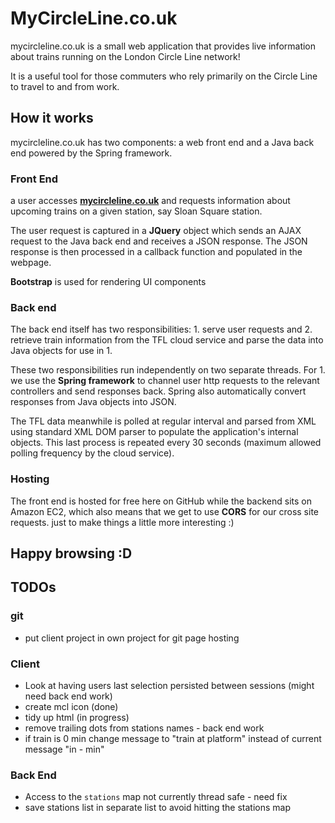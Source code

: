 # MyCircleLine.co.uk

mycircleline.co.uk is a small web application that provides live information about trains running on the London Circle Line network!

It is a useful tool for those commuters who rely primarily on the Circle Line to travel to and from work.


## How it works
mycircleline.co.uk has two components: a web front end and a Java back end powered by the Spring framework.

### Front End
a user accesses **[mycircleline.co.uk](http://mycircleline.co.uk)** and requests information about upcoming trains on a given station, say Sloan Square station.

The user request is captured in a **JQuery** object which sends an AJAX request to the Java back end and receives a JSON response.  The JSON response is then processed in a callback function and populated in the webpage.

**Bootstrap** is used for rendering UI components

### Back end
The back end itself has two responsibilities: 
      1. serve user requests and 
      2. retrieve train information from the TFL cloud service and parse the data into Java objects for use in 1.

These two responsibilities run independently on two separate threads.  For 1. we use the **Spring framework** to channel user http requests to the relevant controllers and send responses back.  Spring also automatically convert responses from Java objects into JSON.

The TFL data meanwhile is polled at regular interval and parsed from XML using standard XML DOM parser to populate the application's internal objects.  This last process is repeated every 30 seconds (maximum allowed polling frequency by the cloud service).

### Hosting
The front end is hosted for free here on GitHub while the backend sits on Amazon EC2, which also means that we get to use **CORS** for our cross site requests. just to make things a little more interesting :)


## Happy browsing :D



## TODOs

### git
* put client project in own project for git page hosting


### Client
* Look at having users last selection persisted between sessions (might need back end work)
* create mcl icon (done)
* tidy up html (in progress)
* remove trailing dots from stations names - back end work
* if train is 0 min change message to "train at platform" instead of current message "in - min"


### Back End
* Access to the `stations` map not currently thread safe - need fix
* save stations list in separate list to avoid hitting the stations map
